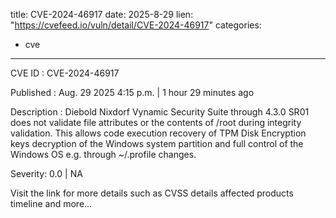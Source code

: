  
title: CVE-2024-46917
date: 2025-8-29
lien: "https://cvefeed.io/vuln/detail/CVE-2024-46917"
categories:
  - cve
---

CVE ID : CVE-2024-46917

Published :  Aug. 29
2025
4:15 p.m. | 1 hour
29 minutes ago

Description : Diebold Nixdorf Vynamic Security Suite through 4.3.0 SR01 does not validate file attributes or the contents of /root during integrity validation. This allows code execution
recovery of TPM Disk Encryption keys
decryption of the Windows system partition
and full control of the Windows OS
e.g.
through ~/.profile changes.

Severity: 0.0 | NA

Visit the link for more details
such as CVSS details
affected products
timeline
and more...
